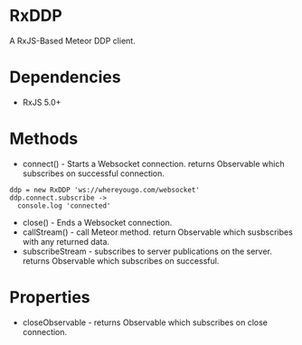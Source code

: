 # RxDDP

A RxJS-Based Meteor DDP client.

# Dependencies

* RxJS 5.0+

# Methods

* connect() - Starts a Websocket connection. returns Observable which subscribes on successful connection.

```
ddp = new RxDDP 'ws://whereyougo.com/websocket'
ddp.connect.subscribe ->
  console.log 'connected'
```

* close() - Ends a Websocket connection.
* callStream() - call Meteor method. return Observable which susbscribes with any returned data.
* subscribeStream - subscribes to server publications on the server. returns Observable which subscribes on successful. 

# Properties

* closeObservable - returns Observable which subscribes on close connection.